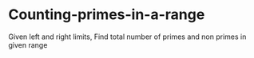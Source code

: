 # Counting-primes-in-a-range
Given left and right limits, Find total number of primes and non primes in given range
